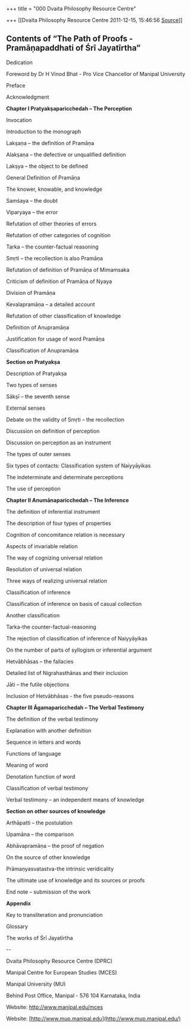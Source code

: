 +++
title = "000 Dvaita Philosophy Resource Centre"

+++
[[Dvaita Philosophy Resource Centre	2011-12-15, 15:46:56 [Source](https://groups.google.com/g/bvparishat/c/EDaJrK9PtZY)]]



## Contents of “The Path of Proofs - Pramāṇapaddhati of Śrī Jayatīrtha”



Dedication

Foreword by  Dr H Vinod Bhat - Pro Vice Chancellor of Manipal University

Preface

Acknowledgment



**Chapter I Pratyakṣaparicchedah – The Perception**

Invocation

Introduction to the monograph

Lakṣaṇa – the definition of Pramāṇa

Alakṣaṇa – the defective or unqualified definition

Lakṣya – the object to be defined

General Definition of Pramāṇa

The knower, knowable, and knowledge

Samśaya – the doubt

Viparyaya – the error

Refutation of other theories of errors

Refutation of other categories of cognition

Tarka – the counter-factual reasoning

Smṛti – the recollection is also Pramāṇa

Refutation of definition of Pramāṇa of Mimamsaka

Criticism of definition of Pramāṇa of Nyaya

Division of Pramāṇa

Kevalapramāṇa – a detailed account

Refutation of other classification of knowledge

Definition of Anupramāṇa

Justification for usage of word Pramāṇa

Classification of Anupramāṇa



**Section on Pratyakṣa**

Description of Pratyakṣa

Two types of senses

Sākṣī – the seventh sense

External senses

Debate on the validity of Smṛti – the recollection

Discussion on definition of perception

Discussion on perception as an instrument

The types of outer senses

Six types of contacts: Classification system of Naiyyāyikas

The indeterminate and determinate perceptions

The use of perception



**Chapter II Anumānaparicchedah – The Inference**

The definition of inferential instrument

The description of four types of properties

Cognition of concomitance relation is necessary

Aspects of invariable relation

The way of cognizing universal relation

Resolution of universal relation

Three ways of realizing universal relation

Classification of inference

Classification of inference on basis of casual collection

Another classification

Tarka-the counter-factual-reasoning

The rejection of classification of inference of Naiyyāyikas

On the number of parts of syllogism or inferential argument

Hetvābhāsas – the fallacies

Detailed list of Nigrahasthānas and their inclusion

Jāti – the futile objections

Inclusion of Hetvābhāsas - the five pseudo-reasons



**Chapter III Āgamaparicchedah – The Verbal Testimony**

The definition of the verbal testimony

Explanation with another definition

Sequence in letters and words

Functions of language

Meaning of word

Denotation function of word

Classification of verbal testimony

Verbal testimony – an independent means of knowledge



**Section on other sources of knowledge**

Arthāpatti – the postulation

Upamāna – the comparison

Abhāvapramāṇa – the proof of negation

On the source of other knowledge

Prāmaṇyasvatastva-the intrinsic veridicality

The ultimate use of knowledge and its sources or proofs

End note – submission of the work



**Appendix**

Key to transliteration and pronunciation

Glossary

The works of Śrī Jayatīrtha

  
  
  
--  

Dvaita Philosophy Resource Centre (DPRC)

Manipal Centre for European Studies (MCES)

Manipal University (MU)

Behind Post Office, Manipal - 576 104 Karnataka, India

Website: <http://www.manipal.edu/mces>

Website: [http://www.mup.manipal.edu](http://www.mup.manipal.edu/)  
  

